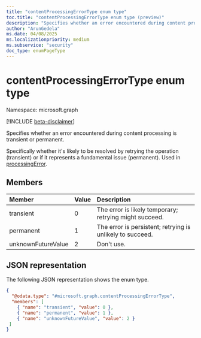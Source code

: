 ```yaml
---
title: "contentProcessingErrorType enum type"
toc.title: "contentProcessingErrorType enum type (preview)"
description: "Specifies whether an error encountered during content processing is transient or permanent."
author: "ArunGedela"
ms.date: 04/08/2025
ms.localizationpriority: medium
ms.subservice: "security"
doc_type: enumPageType
---
```


# contentProcessingErrorType enum type

Namespace: microsoft.graph

[!INCLUDE [beta-disclaimer](../../includes/beta-disclaimer.md)]

Specifies whether an error encountered during content processing is transient or permanent.

Specifically whether it's likely to be resolved by retrying the operation (transient) or if it represents a fundamental issue (permanent). Used in [processingError](../resources/processingerror.md).

## Members

| Member             | Value | Description                                                |
| :----------------- | :---- | :--------------------------------------------------------- |
| transient          | 0     | The error is likely temporary; retrying might succeed.     |
| permanent          | 1     | The error is persistent; retrying is unlikely to succeed. |
| unknownFutureValue | 2     | Don't use. |

## JSON representation

The following JSON representation shows the enum type.
<!-- {
  "blockType": "resource",
  "@odata.type": "microsoft.graph.contentProcessingErrorType"
}-->
``` json
{
  "@odata.type": "#microsoft.graph.contentProcessingErrorType",
  "members": [
    { "name": "transient", "value": 0 },
    { "name": "permanent", "value": 1 },
    { "name": "unknownFutureValue", "value": 2 }
 ]
}
```
